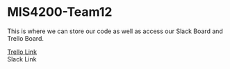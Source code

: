 # MIS4200-Team12

This is where we can store our code as well as access our Slack Board and Trello Board.

<a href="https://trello.com/b/MSvpBtbQ/spring17-s2t12">Trello Link</a>
</br>
Slack Link
